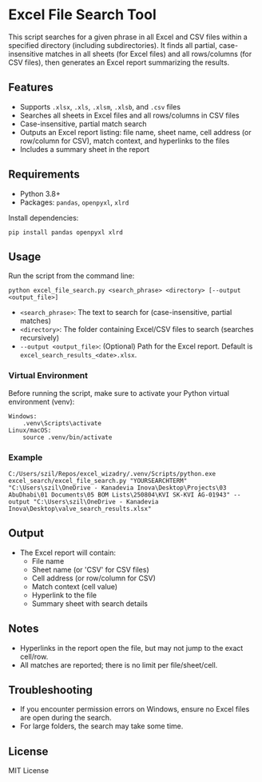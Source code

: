 # Excel File Search Tool

This script searches for a given phrase in all Excel and CSV files within a specified directory (including subdirectories). It finds all partial, case-insensitive matches in all sheets (for Excel files) and all rows/columns (for CSV files), then generates an Excel report summarizing the results.

## Features
- Supports `.xlsx`, `.xls`, `.xlsm`, `.xlsb`, and `.csv` files
- Searches all sheets in Excel files and all rows/columns in CSV files
- Case-insensitive, partial match search
- Outputs an Excel report listing: file name, sheet name, cell address (or row/column for CSV), match context, and hyperlinks to the files
- Includes a summary sheet in the report

## Requirements
- Python 3.8+
- Packages: `pandas`, `openpyxl`, `xlrd`

Install dependencies:
```
pip install pandas openpyxl xlrd
```

## Usage
Run the script from the command line:
```
python excel_file_search.py <search_phrase> <directory> [--output <output_file>]
```
- `<search_phrase>`: The text to search for (case-insensitive, partial matches)
- `<directory>`: The folder containing Excel/CSV files to search (searches recursively)
- `--output <output_file>`: (Optional) Path for the Excel report. Default is `excel_search_results_<date>.xlsx`.


### Virtual Environment
Before running the script, make sure to activate your Python virtual environment (venv):
```
Windows:
    .venv\Scripts\activate
Linux/macOS:
    source .venv/bin/activate
```

### Example
```
C:/Users/szil/Repos/excel_wizadry/.venv/Scripts/python.exe excel_search/excel_file_search.py "YOURSEARCHTERM" "C:\Users\szil\OneDrive - Kanadevia Inova\Desktop\Projects\03 AbuDhabi\01 Documents\05 BOM Lists\250804\KVI SK-KVI AG-01943" --output "C:\Users\szil\OneDrive - Kanadevia Inova\Desktop\valve_search_results.xlsx"

```

## Output
- The Excel report will contain:
  - File name
  - Sheet name (or 'CSV' for CSV files)
  - Cell address (or row/column for CSV)
  - Match context (cell value)
  - Hyperlink to the file
  - Summary sheet with search details

## Notes
- Hyperlinks in the report open the file, but may not jump to the exact cell/row.
- All matches are reported; there is no limit per file/sheet/cell.

## Troubleshooting
- If you encounter permission errors on Windows, ensure no Excel files are open during the search.
- For large folders, the search may take some time.

## License
MIT License
